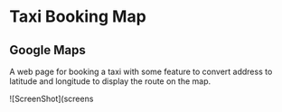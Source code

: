 # Taxi Booking Map

## Google Maps

A web page for booking a taxi with some feature to convert address to latitude and longitude to display the route on the map.

![ScreenShot](screens
